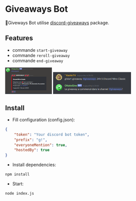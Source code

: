 # Giveaways Bot

🎁Giveways Bot utilise [discord-giveaways](https://npmjs.com/discord-giveaways) package.

## Features

* commande `start-giveaway`
* commande `reroll-giveaway`
* commande `end-giveaway`

<img src='./exemples/giveaway.PNG' style="width: 30%;"></img>
<img src='./exemples/start-cmd.png' style="width: 50%;"></img>

## Install

* Fill configuration (config.json):
```json
{
    "token": "Your discord bot token",
    "prefix": "g!",
    "everyoneMention": true,
    "hostedBy": true
}
```

* Install dependencies:
```sh
npm install
```

* Start:
```sh
node index.js
```
